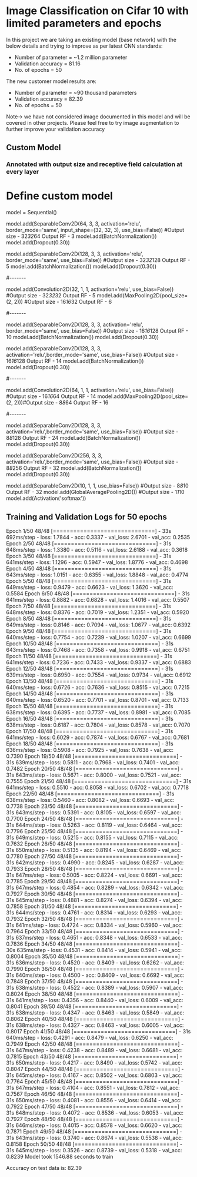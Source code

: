# Image Classification on Cifar 10 with limited parameters and epochs

In this project we are taking an existing model (base network) with the below details and trying to improve as per latest CNN standards:
- Number of parameter = ~1.2 million parameter
- Validation accuracy = 81.16
- No. of epochs = 50

The new customer model results are:
- Number of parameter = ~90 thousand parameters
- Validation accuracy = 82.39
- No. of epochs = 50

Note-> we have not considered image documented in this model and will be covered in other projects. Please feel free to try image augmentation to further improve your validation accuracy

## Custom Model
### Annotated with output size and receptive field calculation at every layer
# Define custom model
model = Sequential()

model.add(SeparableConv2D(64, 3, 3, activation='relu', border_mode='same', input_shape=(32, 32, 3), use_bias=False)) #Output size - 32*32*64 Output RF - 3
model.add(BatchNormalization())
model.add(Dropout(0.30))

model.add(SeparableConv2D(128, 3, 3, activation='relu', border_mode='same', use_bias=False)) #Output size - 32*32*128 Output RF - 5
model.add(BatchNormalization())
model.add(Dropout(0.30))

#-------

model.add(Convolution2D(32, 1, 1, activation='relu', use_bias=False)) #Output size - 32*32*32 Output RF - 5
model.add(MaxPooling2D(pool_size=(2, 2))) #Output size - 16*16*32 Output RF - 6

#-------

model.add(SeparableConv2D(128, 3, 3, activation='relu', border_mode='same', use_bias=False)) #Output size - 16*16*128 Output RF - 10
model.add(BatchNormalization())
model.add(Dropout(0.30))

model.add(SeparableConv2D(128, 3, 3, activation='relu',border_mode='same', use_bias=False)) #Output size - 16*16*128 Output RF - 14
model.add(BatchNormalization())
model.add(Dropout(0.30))

#-------

model.add(Convolution2D(64, 1, 1, activation='relu', use_bias=False)) #Output size - 16*16*64 Output RF - 14
model.add(MaxPooling2D(pool_size=(2, 2)))#Output size - 8*8*64 Output RF - 16

#-------

model.add(SeparableConv2D(128, 3, 3, activation='relu',border_mode='same', use_bias=False)) #Output size - 8*8*128 Output RF - 24
model.add(BatchNormalization())
model.add(Dropout(0.30))


model.add(SeparableConv2D(256, 3, 3, activation='relu',border_mode='same', use_bias=False)) #Output size - 8*8*256 Output RF - 32
model.add(BatchNormalization())
model.add(Dropout(0.30))

model.add(SeparableConv2D(10, 1, 1, use_bias=False)) #Output size - 8*8*10 Output RF - 32
model.add(GlobalAveragePooling2D()) #Output size - 1*1*10
model.add(Activation('softmax'))




## Training and Validation Logs for 50 epochs

Epoch 1/50
48/48 [==============================] - 33s 692ms/step - loss: 1.7844 - acc: 0.3337 - val_loss: 2.6701 - val_acc: 0.2535
Epoch 2/50
48/48 [==============================] - 31s 648ms/step - loss: 1.3380 - acc: 0.5116 - val_loss: 2.6188 - val_acc: 0.3618
Epoch 3/50
48/48 [==============================] - 31s 641ms/step - loss: 1.1296 - acc: 0.5947 - val_loss: 1.8776 - val_acc: 0.4698
Epoch 4/50
48/48 [==============================] - 31s 643ms/step - loss: 1.0151 - acc: 0.6355 - val_loss: 1.8848 - val_acc: 0.4774
Epoch 5/50
48/48 [==============================] - 31s 649ms/step - loss: 0.9479 - acc: 0.6623 - val_loss: 1.3620 - val_acc: 0.5584
Epoch 6/50
48/48 [==============================] - 31s 641ms/step - loss: 0.8882 - acc: 0.6828 - val_loss: 1.4016 - val_acc: 0.5507
Epoch 7/50
48/48 [==============================] - 31s 648ms/step - loss: 0.8376 - acc: 0.7019 - val_loss: 1.2351 - val_acc: 0.5920
Epoch 8/50
48/48 [==============================] - 31s 649ms/step - loss: 0.8146 - acc: 0.7094 - val_loss: 1.0677 - val_acc: 0.6392
Epoch 9/50
48/48 [==============================] - 31s 640ms/step - loss: 0.7754 - acc: 0.7239 - val_loss: 1.0207 - val_acc: 0.6699
Epoch 10/50
48/48 [==============================] - 31s 643ms/step - loss: 0.7468 - acc: 0.7358 - val_loss: 0.9918 - val_acc: 0.6751
Epoch 11/50
48/48 [==============================] - 31s 641ms/step - loss: 0.7236 - acc: 0.7433 - val_loss: 0.9337 - val_acc: 0.6883
Epoch 12/50
48/48 [==============================] - 31s 639ms/step - loss: 0.6950 - acc: 0.7554 - val_loss: 0.9734 - val_acc: 0.6912
Epoch 13/50
48/48 [==============================] - 31s 640ms/step - loss: 0.6726 - acc: 0.7636 - val_loss: 0.8515 - val_acc: 0.7215
Epoch 14/50
48/48 [==============================] - 31s 640ms/step - loss: 0.6520 - acc: 0.7701 - val_loss: 0.8701 - val_acc: 0.7133
Epoch 15/50
48/48 [==============================] - 31s 638ms/step - loss: 0.6395 - acc: 0.7737 - val_loss: 0.8981 - val_acc: 0.7085
Epoch 16/50
48/48 [==============================] - 31s 638ms/step - loss: 0.6187 - acc: 0.7804 - val_loss: 0.8578 - val_acc: 0.7070
Epoch 17/50
48/48 [==============================] - 31s 641ms/step - loss: 0.6029 - acc: 0.7874 - val_loss: 0.6767 - val_acc: 0.7681
Epoch 18/50
48/48 [==============================] - 31s 636ms/step - loss: 0.5908 - acc: 0.7925 - val_loss: 0.7638 - val_acc: 0.7390
Epoch 19/50
48/48 [==============================] - 31s 639ms/step - loss: 0.5811 - acc: 0.7968 - val_loss: 0.7401 - val_acc: 0.7482
Epoch 20/50
48/48 [==============================] - 31s 643ms/step - loss: 0.5671 - acc: 0.8000 - val_loss: 0.7521 - val_acc: 0.7555
Epoch 21/50
48/48 [==============================] - 31s 641ms/step - loss: 0.5510 - acc: 0.8058 - val_loss: 0.6702 - val_acc: 0.7718
Epoch 22/50
48/48 [==============================] - 31s 638ms/step - loss: 0.5460 - acc: 0.8082 - val_loss: 0.6693 - val_acc: 0.7738
Epoch 23/50
48/48 [==============================] - 31s 643ms/step - loss: 0.5391 - acc: 0.8105 - val_loss: 0.6597 - val_acc: 0.7700
Epoch 24/50
48/48 [==============================] - 31s 644ms/step - loss: 0.5263 - acc: 0.8119 - val_loss: 0.6464 - val_acc: 0.7796
Epoch 25/50
48/48 [==============================] - 31s 649ms/step - loss: 0.5215 - acc: 0.8155 - val_loss: 0.7115 - val_acc: 0.7632
Epoch 26/50
48/48 [==============================] - 31s 650ms/step - loss: 0.5135 - acc: 0.8194 - val_loss: 0.6469 - val_acc: 0.7780
Epoch 27/50
48/48 [==============================] - 31s 642ms/step - loss: 0.4990 - acc: 0.8245 - val_loss: 0.6287 - val_acc: 0.7933
Epoch 28/50
48/48 [==============================] - 31s 647ms/step - loss: 0.5005 - acc: 0.8224 - val_loss: 0.6691 - val_acc: 0.7785
Epoch 29/50
48/48 [==============================] - 31s 647ms/step - loss: 0.4854 - acc: 0.8289 - val_loss: 0.6342 - val_acc: 0.7927
Epoch 30/50
48/48 [==============================] - 31s 645ms/step - loss: 0.4881 - acc: 0.8274 - val_loss: 0.6394 - val_acc: 0.7858
Epoch 31/50
48/48 [==============================] - 31s 644ms/step - loss: 0.4761 - acc: 0.8314 - val_loss: 0.6293 - val_acc: 0.7932
Epoch 32/50
48/48 [==============================] - 31s 641ms/step - loss: 0.4724 - acc: 0.8334 - val_loss: 0.5960 - val_acc: 0.7964
Epoch 33/50
48/48 [==============================] - 31s 637ms/step - loss: 0.4651 - acc: 0.8348 - val_loss: 0.6533 - val_acc: 0.7836
Epoch 34/50
48/48 [==============================] - 30s 635ms/step - loss: 0.4531 - acc: 0.8414 - val_loss: 0.5941 - val_acc: 0.8004
Epoch 35/50
48/48 [==============================] - 31s 636ms/step - loss: 0.4520 - acc: 0.8409 - val_loss: 0.6262 - val_acc: 0.7990
Epoch 36/50
48/48 [==============================] - 31s 640ms/step - loss: 0.4500 - acc: 0.8409 - val_loss: 0.6692 - val_acc: 0.7848
Epoch 37/50
48/48 [==============================] - 31s 638ms/step - loss: 0.4522 - acc: 0.8389 - val_loss: 0.5907 - val_acc: 0.8024
Epoch 38/50
48/48 [==============================] - 31s 641ms/step - loss: 0.4356 - acc: 0.8440 - val_loss: 0.6009 - val_acc: 0.8041
Epoch 39/50
48/48 [==============================] - 31s 638ms/step - loss: 0.4347 - acc: 0.8463 - val_loss: 0.5849 - val_acc: 0.8062
Epoch 40/50
48/48 [==============================] - 31s 638ms/step - loss: 0.4327 - acc: 0.8463 - val_loss: 0.6005 - val_acc: 0.8017
Epoch 41/50
48/48 [==============================] - 31s 640ms/step - loss: 0.4291 - acc: 0.8479 - val_loss: 0.6250 - val_acc: 0.7949
Epoch 42/50
48/48 [==============================] - 31s 647ms/step - loss: 0.4238 - acc: 0.8489 - val_loss: 0.6681 - val_acc: 0.7815
Epoch 43/50
48/48 [==============================] - 31s 650ms/step - loss: 0.4217 - acc: 0.8490 - val_loss: 0.5742 - val_acc: 0.8047
Epoch 44/50
48/48 [==============================] - 31s 645ms/step - loss: 0.4167 - acc: 0.8502 - val_loss: 0.6803 - val_acc: 0.7764
Epoch 45/50
48/48 [==============================] - 31s 647ms/step - loss: 0.4104 - acc: 0.8551 - val_loss: 0.7812 - val_acc: 0.7567
Epoch 46/50
48/48 [==============================] - 31s 650ms/step - loss: 0.4081 - acc: 0.8556 - val_loss: 0.6414 - val_acc: 0.7922
Epoch 47/50
48/48 [==============================] - 31s 648ms/step - loss: 0.4072 - acc: 0.8536 - val_loss: 0.6053 - val_acc: 0.7927
Epoch 48/50
48/48 [==============================] - 31s 646ms/step - loss: 0.4015 - acc: 0.8578 - val_loss: 0.6620 - val_acc: 0.7871
Epoch 49/50
48/48 [==============================] - 31s 643ms/step - loss: 0.3740 - acc: 0.8674 - val_loss: 0.5538 - val_acc: 0.8158
Epoch 50/50
48/48 [==============================] - 31s 645ms/step - loss: 0.3526 - acc: 0.8739 - val_loss: 0.5318 - val_acc: 0.8239
Model took 1546.88 seconds to train

Accuracy on test data is: 82.39
